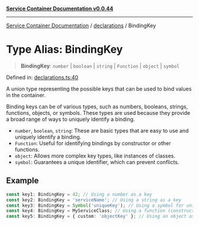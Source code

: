 [**Service Container Documentation v0.0.44**](../../README.md)

***

[Service Container Documentation](../../modules.md) / [declarations](../README.md) / BindingKey

# Type Alias: BindingKey

> **BindingKey**: `number` \| `boolean` \| `string` \| `Function` \| `object` \| `symbol`

Defined in: [declarations.ts:40](https://github.com/stonemjs/service-container/blob/f185bc5ddd118b5cfccf9a2fc8d4c58e494e2e00/src/declarations.ts#L40)

A union type representing the possible keys that can be used to bind values in the container.

Binding keys can be of various types, such as numbers, booleans, strings, functions, objects, or symbols.
These types are used because they provide a broad range of ways to uniquely identify a binding.

- `number`, `boolean`, `string`: These are basic types that are easy to use and uniquely identify a binding.
- `Function`: Useful for identifying bindings by constructor or other functions.
- `object`: Allows more complex key types, like instances of classes.
- `symbol`: Guarantees a unique identifier, which can prevent conflicts.

## Example

```typescript
const key1: BindingKey = 42; // Using a number as a key
const key2: BindingKey = 'serviceName'; // Using a string as a key
const key3: BindingKey = Symbol('uniqueKey'); // Using a symbol for uniqueness
const key4: BindingKey = MyServiceClass; // Using a function (constructor) as a key
const key5: BindingKey = { custom: 'objectKey' }; // Using an object as a key
```
